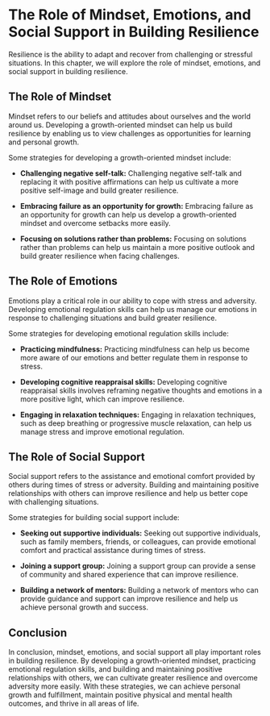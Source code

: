 The Role of Mindset, Emotions, and Social Support in Building Resilience
==========================================================================================================================

Resilience is the ability to adapt and recover from challenging or stressful situations. In this chapter, we will explore the role of mindset, emotions, and social support in building resilience.

The Role of Mindset
-------------------

Mindset refers to our beliefs and attitudes about ourselves and the world around us. Developing a growth-oriented mindset can help us build resilience by enabling us to view challenges as opportunities for learning and personal growth.

Some strategies for developing a growth-oriented mindset include:

* **Challenging negative self-talk:** Challenging negative self-talk and replacing it with positive affirmations can help us cultivate a more positive self-image and build greater resilience.

* **Embracing failure as an opportunity for growth:** Embracing failure as an opportunity for growth can help us develop a growth-oriented mindset and overcome setbacks more easily.

* **Focusing on solutions rather than problems:** Focusing on solutions rather than problems can help us maintain a more positive outlook and build greater resilience when facing challenges.

The Role of Emotions
--------------------

Emotions play a critical role in our ability to cope with stress and adversity. Developing emotional regulation skills can help us manage our emotions in response to challenging situations and build greater resilience.

Some strategies for developing emotional regulation skills include:

* **Practicing mindfulness:** Practicing mindfulness can help us become more aware of our emotions and better regulate them in response to stress.

* **Developing cognitive reappraisal skills:** Developing cognitive reappraisal skills involves reframing negative thoughts and emotions in a more positive light, which can improve resilience.

* **Engaging in relaxation techniques:** Engaging in relaxation techniques, such as deep breathing or progressive muscle relaxation, can help us manage stress and improve emotional regulation.

The Role of Social Support
--------------------------

Social support refers to the assistance and emotional comfort provided by others during times of stress or adversity. Building and maintaining positive relationships with others can improve resilience and help us better cope with challenging situations.

Some strategies for building social support include:

* **Seeking out supportive individuals:** Seeking out supportive individuals, such as family members, friends, or colleagues, can provide emotional comfort and practical assistance during times of stress.

* **Joining a support group:** Joining a support group can provide a sense of community and shared experience that can improve resilience.

* **Building a network of mentors:** Building a network of mentors who can provide guidance and support can improve resilience and help us achieve personal growth and success.

Conclusion
----------

In conclusion, mindset, emotions, and social support all play important roles in building resilience. By developing a growth-oriented mindset, practicing emotional regulation skills, and building and maintaining positive relationships with others, we can cultivate greater resilience and overcome adversity more easily. With these strategies, we can achieve personal growth and fulfillment, maintain positive physical and mental health outcomes, and thrive in all areas of life.
